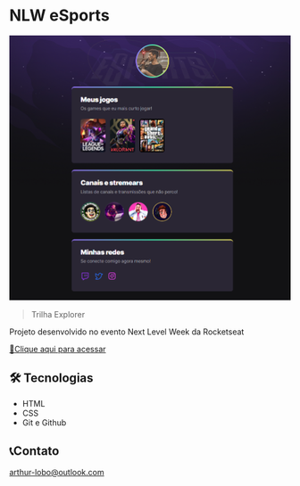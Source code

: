 # NLW eSports 

![preview](./.github/preview.png)

> Trilha Explorer

Projeto desenvolvido no evento Next Level Week da Rocketseat

[🔗Clique aqui para acessar](https://loborth.github.io/NLW_ESPORTS/)

## 🛠 Tecnologias 

- HTML
- CSS
- Git e Github

## 📞Contato

arthur-lobo@outlook.com
